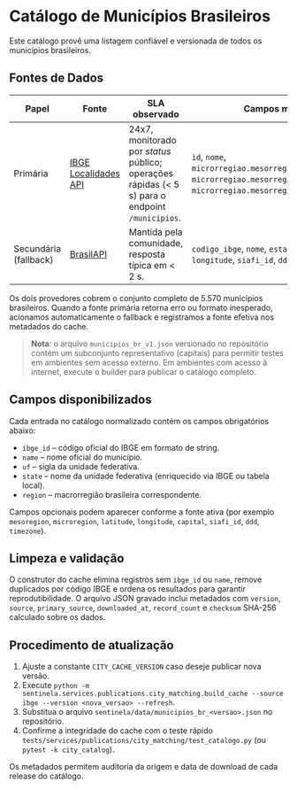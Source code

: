 # Catálogo de Municípios Brasileiros

Este catálogo provê uma listagem confiável e versionada de todos os municípios brasileiros.

## Fontes de Dados

| Papel | Fonte | SLA observado | Campos mínimos | Limitações conhecidas |
| --- | --- | --- | --- | --- |
| Primária | [IBGE Localidades API](https://servicodados.ibge.gov.br/api/docs/localidades) | 24x7, monitorado por _status_ público; operações rápidas (&lt; 5 s) para o endpoint `/municipios`. | `id`, `nome`, `microrregiao.mesorregiao.UF.sigla`, `microrregiao.mesorregiao.UF.nome`, `microrregiao.mesorregiao.UF.regiao.nome`. | Ausência de lat/long; indisponibilidade eventual em janelas de manutenção.
| Secundária (fallback) | [BrasilAPI](https://brasilapi.com.br/docs#tag/IBGE) | Mantida pela comunidade, resposta típica em &lt; 2 s. | `codigo_ibge`, `nome`, `estado`, `latitude`, `longitude`, `siafi_id`, `ddd`. | Disponibilidade "best effort"; pode divergir nos metadados de UF.

Os dois provedores cobrem o conjunto completo de 5.570 municípios brasileiros. Quando a fonte primária retorna erro ou formato inesperado, acionamos automaticamente o fallback e registramos a fonte efetiva nos metadados do cache.

> **Nota**: o arquivo `municipios_br_v1.json` versionado no repositório contém um subconjunto representativo (capitais) para permitir testes em ambientes sem acesso externo. Em ambientes com acesso à internet, execute o builder para publicar o catálogo completo.

## Campos disponibilizados

Cada entrada no catálogo normalizado contém os campos obrigatórios abaixo:

* `ibge_id` – código oficial do IBGE em formato de string.
* `name` – nome oficial do município.
* `uf` – sigla da unidade federativa.
* `state` – nome da unidade federativa (enriquecido via IBGE ou tabela local).
* `region` – macrorregião brasileira correspondente.

Campos opcionais podem aparecer conforme a fonte ativa (por exemplo `mesoregion`, `microregion`, `latitude`, `longitude`, `capital`, `siafi_id`, `ddd`, `timezone`).

## Limpeza e validação

O construtor do cache elimina registros sem `ibge_id` ou `name`, remove duplicados por código IBGE e ordena os resultados para garantir reprodutibilidade. O arquivo JSON gravado inclui metadados com `version`, `source`, `primary_source`, `downloaded_at`, `record_count` e `checksum` SHA-256 calculado sobre os dados.

## Procedimento de atualização

1. Ajuste a constante `CITY_CACHE_VERSION` caso deseje publicar nova versão.
2. Execute `python -m sentinela.services.publications.city_matching.build_cache --source ibge --version <nova_versao> --refresh`.
3. Substitua o arquivo `sentinela/data/municipios_br_<versao>.json` no repositório.
4. Confirme a integridade do cache com o teste rápido `tests/services/publications/city_matching/test_catalogo.py` (ou `pytest -k city_catalog`).

Os metadados permitem auditoria da origem e data de download de cada release do catálogo.
